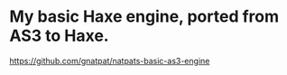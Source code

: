 # My basic Haxe engine, ported from AS3 to Haxe.
https://github.com/gnatpat/natpats-basic-as3-engine
